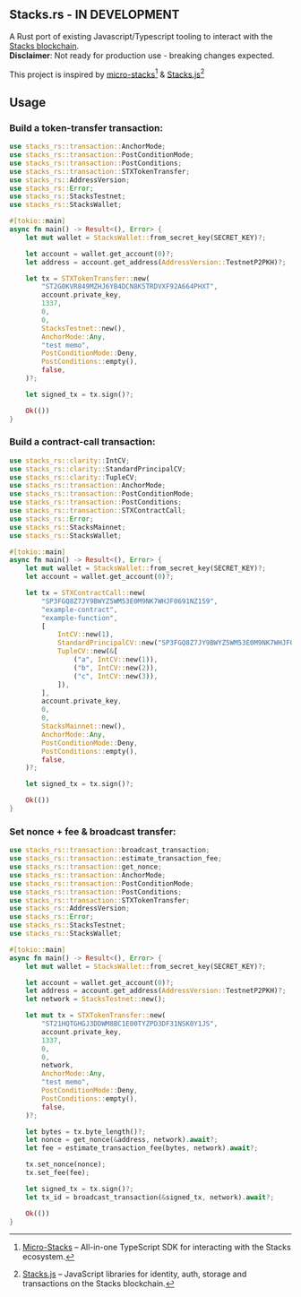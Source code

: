 ## Stacks.rs - IN DEVELOPMENT

A Rust port of existing Javascript/Typescript tooling to interact with the [Stacks blockchain](https://www.stacks.co/what-is-stacks).</br>
**Disclaimer**: Not ready for production use - breaking changes expected.

This project is inspired by [micro-stacks][micro-stacks][^micro-stacks] & [Stacks.js][stacks.js][^stacks.js]
[^stacks.js]: [Stacks.js] – JavaScript libraries for identity, auth, storage and transactions on the Stacks blockchain.
[^micro-stacks]: [Micro-Stacks] – All-in-one TypeScript SDK for interacting with the Stacks ecosystem.

## Usage

### Build a token-transfer transaction:
```rust
use stacks_rs::transaction::AnchorMode;
use stacks_rs::transaction::PostConditionMode;
use stacks_rs::transaction::PostConditions;
use stacks_rs::transaction::STXTokenTransfer;
use stacks_rs::AddressVersion;
use stacks_rs::Error;
use stacks_rs::StacksTestnet;
use stacks_rs::StacksWallet;

#[tokio::main]
async fn main() -> Result<(), Error> {
    let mut wallet = StacksWallet::from_secret_key(SECRET_KEY)?;

    let account = wallet.get_account(0)?;
    let address = account.get_address(AddressVersion::TestnetP2PKH)?;

    let tx = STXTokenTransfer::new(
        "ST2G0KVR849MZHJ6YB4DCN8K5TRDVXF92A664PHXT",
        account.private_key,
        1337,
        0,
        0,
        StacksTestnet::new(),
        AnchorMode::Any,
        "test memo",
        PostConditionMode::Deny,
        PostConditions::empty(),
        false,
    )?;

    let signed_tx = tx.sign()?;

    Ok(())
}
```

### Build a contract-call transaction:
```rust
use stacks_rs::clarity::IntCV;
use stacks_rs::clarity::StandardPrincipalCV;
use stacks_rs::clarity::TupleCV;
use stacks_rs::transaction::AnchorMode;
use stacks_rs::transaction::PostConditionMode;
use stacks_rs::transaction::PostConditions;
use stacks_rs::transaction::STXContractCall;
use stacks_rs::Error;
use stacks_rs::StacksMainnet;
use stacks_rs::StacksWallet;

#[tokio::main]
async fn main() -> Result<(), Error> {
    let mut wallet = StacksWallet::from_secret_key(SECRET_KEY)?;
    let account = wallet.get_account(0)?;

    let tx = STXContractCall::new(
        "SP3FGQ8Z7JY9BWYZ5WM53E0M9NK7WHJF0691NZ159",
        "example-contract",
        "example-function",
        [
            IntCV::new(1),
            StandardPrincipalCV::new("SP3FGQ8Z7JY9BWYZ5WM53E0M9NK7WHJF0691NZ159"),
            TupleCV::new(&[
                ("a", IntCV::new(1)),
                ("b", IntCV::new(2)),
                ("c", IntCV::new(3)),
            ]),
        ],
        account.private_key,
        0,
        0,
        StacksMainnet::new(),
        AnchorMode::Any,
        PostConditionMode::Deny,
        PostConditions::empty(),
        false,
    )?;

    let signed_tx = tx.sign()?;

    Ok(())
}
```

### Set nonce + fee & broadcast transfer:
```rust
use stacks_rs::transaction::broadcast_transaction;
use stacks_rs::transaction::estimate_transaction_fee;
use stacks_rs::transaction::get_nonce;
use stacks_rs::transaction::AnchorMode;
use stacks_rs::transaction::PostConditionMode;
use stacks_rs::transaction::PostConditions;
use stacks_rs::transaction::STXTokenTransfer;
use stacks_rs::AddressVersion;
use stacks_rs::Error;
use stacks_rs::StacksTestnet;
use stacks_rs::StacksWallet;

#[tokio::main]
async fn main() -> Result<(), Error> {
    let mut wallet = StacksWallet::from_secret_key(SECRET_KEY)?;

    let account = wallet.get_account(0)?;
    let address = account.get_address(AddressVersion::TestnetP2PKH)?;
    let network = StacksTestnet::new();

    let mut tx = STXTokenTransfer::new(
        "ST21HQTGHGJ3DDWM8BC1E00TYZPD3DF31NSK0Y1JS",
        account.private_key,
        1337,
        0,
        0,
        network,
        AnchorMode::Any,
        "test memo",
        PostConditionMode::Deny,
        PostConditions::empty(),
        false,
    )?;

    let bytes = tx.byte_length()?;
    let nonce = get_nonce(&address, network).await?;
    let fee = estimate_transaction_fee(bytes, network).await?;

    tx.set_nonce(nonce);
    tx.set_fee(fee);

    let signed_tx = tx.sign()?;
    let tx_id = broadcast_transaction(&signed_tx, network).await?;

    Ok(())
}
```

[stacks.js]: https://github.com/hirosystems/stacks.js
[micro-stacks]: https://github.com/fungible-systems/micro-stacks
